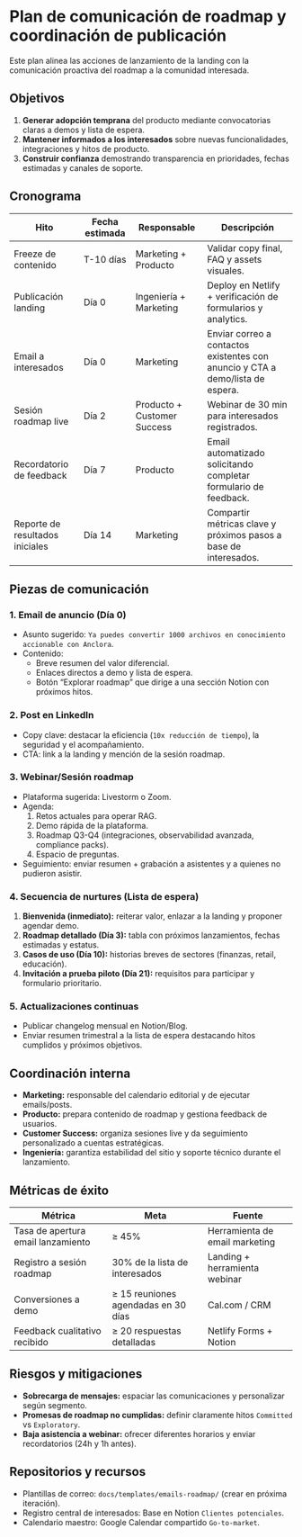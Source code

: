 # Plan de comunicación de roadmap y coordinación de publicación

Este plan alinea las acciones de lanzamiento de la landing con la comunicación proactiva del roadmap a la comunidad interesada.

## Objetivos

1. **Generar adopción temprana** del producto mediante convocatorias claras a demos y lista de espera.
2. **Mantener informados a los interesados** sobre nuevas funcionalidades, integraciones y hitos de producto.
3. **Construir confianza** demostrando transparencia en prioridades, fechas estimadas y canales de soporte.

## Cronograma

| Hito | Fecha estimada | Responsable | Descripción |
| --- | --- | --- | --- |
| Freeze de contenido | T-10 días | Marketing + Producto | Validar copy final, FAQ y assets visuales. |
| Publicación landing | Día 0 | Ingeniería + Marketing | Deploy en Netlify + verificación de formularios y analytics. |
| Email a interesados | Día 0 | Marketing | Enviar correo a contactos existentes con anuncio y CTA a demo/lista de espera. |
| Sesión roadmap live | Día 2 | Producto + Customer Success | Webinar de 30 min para interesados registrados. |
| Recordatorio de feedback | Día 7 | Producto | Email automatizado solicitando completar formulario de feedback. |
| Reporte de resultados iniciales | Día 14 | Marketing | Compartir métricas clave y próximos pasos a base de interesados. |

## Piezas de comunicación

### 1. Email de anuncio (Día 0)

- Asunto sugerido: `Ya puedes convertir 1000 archivos en conocimiento accionable con Anclora`.
- Contenido:
  - Breve resumen del valor diferencial.
  - Enlaces directos a demo y lista de espera.
  - Botón “Explorar roadmap” que dirige a una sección Notion con próximos hitos.

### 2. Post en LinkedIn

- Copy clave: destacar la eficiencia (`10x reducción de tiempo`), la seguridad y el acompañamiento.
- CTA: link a la landing y mención de la sesión roadmap.

### 3. Webinar/Sesión roadmap

- Plataforma sugerida: Livestorm o Zoom.
- Agenda:
  1. Retos actuales para operar RAG.
  2. Demo rápida de la plataforma.
  3. Roadmap Q3-Q4 (integraciones, observabilidad avanzada, compliance packs).
  4. Espacio de preguntas.
- Seguimiento: enviar resumen + grabación a asistentes y a quienes no pudieron asistir.

### 4. Secuencia de nurtures (Lista de espera)

1. **Bienvenida (inmediato):** reiterar valor, enlazar a la landing y proponer agendar demo.
2. **Roadmap detallado (Día 3):** tabla con próximos lanzamientos, fechas estimadas y estatus.
3. **Casos de uso (Día 10):** historias breves de sectores (finanzas, retail, educación).
4. **Invitación a prueba piloto (Día 21):** requisitos para participar y formulario prioritario.

### 5. Actualizaciones continuas

- Publicar changelog mensual en Notion/Blog.
- Enviar resumen trimestral a la lista de espera destacando hitos cumplidos y próximos objetivos.

## Coordinación interna

- **Marketing:** responsable del calendario editorial y de ejecutar emails/posts.
- **Producto:** prepara contenido de roadmap y gestiona feedback de usuarios.
- **Customer Success:** organiza sesiones live y da seguimiento personalizado a cuentas estratégicas.
- **Ingeniería:** garantiza estabilidad del sitio y soporte técnico durante el lanzamiento.

## Métricas de éxito

| Métrica | Meta | Fuente |
| --- | --- | --- |
| Tasa de apertura email lanzamiento | ≥ 45% | Herramienta de email marketing |
| Registro a sesión roadmap | 30% de la lista de interesados | Landing + herramienta webinar |
| Conversiones a demo | ≥ 15 reuniones agendadas en 30 días | Cal.com / CRM |
| Feedback cualitativo recibido | ≥ 20 respuestas detalladas | Netlify Forms + Notion |

## Riesgos y mitigaciones

- **Sobrecarga de mensajes:** espaciar las comunicaciones y personalizar según segmento.
- **Promesas de roadmap no cumplidas:** definir claramente hitos `Committed` vs `Exploratory`.
- **Baja asistencia a webinar:** ofrecer diferentes horarios y enviar recordatorios (24h y 1h antes).

## Repositorios y recursos

- Plantillas de correo: `docs/templates/emails-roadmap/` (crear en próxima iteración).
- Registro central de interesados: Base en Notion `Clientes potenciales`.
- Calendario maestro: Google Calendar compartido `Go-to-market`.
